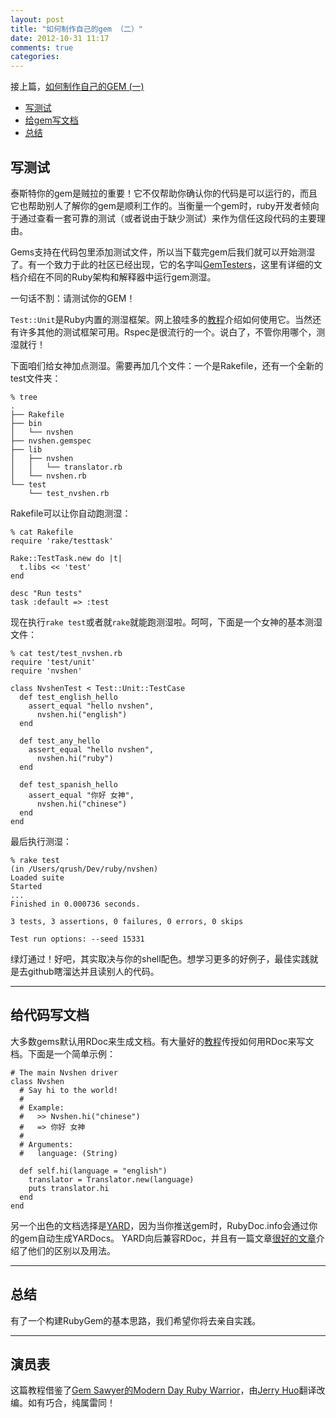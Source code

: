 ```yaml
---
layout: post
title: "如何制作自己的gem （二）"
date: 2012-10-31 11:17
comments: true
categories: 
---
```


接上篇，[如何制作自己的GEM (一)](http://i3zhe.github.com/blog/2012/10/29/ru-he-zhi-zuo-zi-ji-de-gem/)

* [写测试](#writing-tests)
* [给gem写文档](#document-code)
* [总结](#wrapup)
<a id="writing-tests"></a>
<h2>写测试</h2>

泰斯特你的gem是贼拉的重要！它不仅帮助你确认你的代码是可以运行的，而且它也帮助别人了解你的gem是顺利工作的。当衡量一个gem时，ruby开发者倾向于通过查看一套可靠的测试（或者说由于缺少测试）来作为信任这段代码的主要理由。

Gems支持在代码包里添加测试文件，所以当下载完gem后我们就可以开始测湿了。有一个致力于此的社区已经出现，它的名字叫[GemTesters](http://test.rubygems.org/)，这里有详细的文档介绍在不同的Ruby架构和解释器中运行gem测湿。

一句话不割：请测试你的GEM！

`Test::Unit`是Ruby内置的测湿框架。网上狼哇多的[教程](https://github.com/seattlerb/minitest/blob/master/README.txt)介绍如何使用它。当然还有许多其他的测试框架可用。Rspec是很流行的一个。说白了，不管你用哪个，测湿就行！

下面咱们给女神加点测湿。需要再加几个文件：一个是Rakefile，还有一个全新的test文件夹：
```
% tree
.
├── Rakefile
├── bin
│   └── nvshen
├── nvshen.gemspec
├── lib
│   ├── nvshen
│   │   └── translator.rb
│   └── nvshen.rb
└── test
    └── test_nvshen.rb
```

Rakefile可以让你自动跑测湿：
```
% cat Rakefile
require 'rake/testtask'

Rake::TestTask.new do |t|
  t.libs << 'test'
end

desc "Run tests"
task :default => :test
```

现在执行`rake test`或者就`rake`就能跑测湿啦。呵呵，下面是一个女神的基本测湿文件：
```
% cat test/test_nvshen.rb
require 'test/unit'
require 'nvshen'

class NvshenTest < Test::Unit::TestCase
  def test_english_hello
    assert_equal "hello nvshen",
      nvshen.hi("english")
  end

  def test_any_hello
    assert_equal "hello nvshen",
      nvshen.hi("ruby")
  end

  def test_spanish_hello
    assert_equal "你好 女神",
      nvshen.hi("chinese")
  end
end
```

最后执行测湿：
```
% rake test
(in /Users/qrush/Dev/ruby/nvshen)
Loaded suite
Started
...
Finished in 0.000736 seconds.

3 tests, 3 assertions, 0 failures, 0 errors, 0 skips

Test run options: --seed 15331
```

绿灯通过！好吧，其实取决与你的shell配色。想学习更多的好例子，最佳实践就是去github瞎溜达并且读别人的代码。

<hr>
<a id="document-code"></a>
<h2>给代码写文档</h2>

大多数gems默认用RDoc来生成文档。有大量好的[教程](http://docs.seattlerb.org/rdoc/RDoc/Markup.html)传授如何用RDoc来写文档。下面是一个简单示例：
```
# The main Nvshen driver
class Nvshen
  # Say hi to the world!
  #
  # Example:
  #   >> Nvshen.hi("chinese")
  #   => 你好 女神
  #
  # Arguments:
  #   language: (String)

  def self.hi(language = "english")
    translator = Translator.new(language)
    puts translator.hi
  end
end
```

另一个出色的文档选择是[YARD](http://yardoc.org/)，因为当你推送gem时，RubyDoc.info会通过你的gem自动生成YARDocs。 YARD向后兼容RDoc，并且有一篇文章[很好的文章](http://rubydoc.info/docs/yard/file/docs/GettingStarted.md)介绍了他们的区别以及用法。

<hr>
<a id="wrapup"></a>
<h2>总结</h2>

有了一个构建RubyGem的基本思路，我们希望你将去亲自实践。

<hr>
<a id="credits"></a>
<h2>演员表</h2>

这篇教程借鉴了[Gem Sawyer的Modern Day Ruby Warrior](http://rubylearning.com/blog/2010/10/06/gem-sawyer-modern-day-ruby-warrior/)，由[Jerry Huo](http://i3zhe.github.com)翻译改编。如有巧合，纯属雷同！


